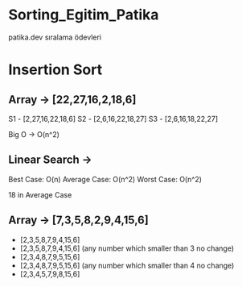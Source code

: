 # Sorting_Egitim_Patika
patika.dev sıralama ödevleri

# Insertion Sort
## Array -> [22,27,16,2,18,6]
S1 - [2,27,16,22,18,6]
S2 - [2,6,16,22,18,27]
S3 - [2,6,16,18,22,27]

Big O -> O(n^2)

## Linear Search ->
Best Case: O(n)
Average Case: O(n^2)
Worst Case: O(n^2)

18 in Average Case

## Array -> [7,3,5,8,2,9,4,15,6]
- [2,3,5,8,7,9,4,15,6]
- [2,3,5,8,7,9,4,15,6] (any number which smaller than 3 no change)
- [2,3,4,8,7,9,5,15,6]
- [2,3,4,8,7,9,5,15,6] (any number which smaller than 4 no change)
- [2,3,4,5,7,9,8,15,6]
